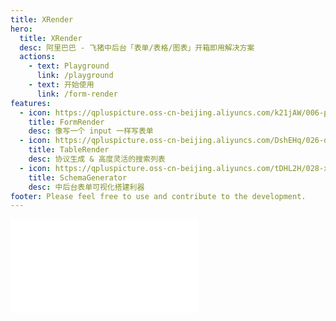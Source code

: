 ```yaml
---
title: XRender
hero:
  title: XRender
  desc: 阿里巴巴 - 飞猪中后台「表单/表格/图表」开箱即用解决方案
  actions:
    - text: Playground
      link: /playground
    - text: 开始使用
      link: /form-render
features:
  - icon: https://qpluspicture.oss-cn-beijing.aliyuncs.com/k21jAW/006-parade-5.png
    title: FormRender
    desc: 像写一个 input 一样写表单
  - icon: https://qpluspicture.oss-cn-beijing.aliyuncs.com/DshEHq/026-drum-1.png
    title: TableRender
    desc: 协议生成 & 高度灵活的搜索列表
  - icon: https://qpluspicture.oss-cn-beijing.aliyuncs.com/tDHL2H/028-xylophone.png
    title: SchemaGenerator
    desc: 中后台表单可视化搭建利器
footer: Please feel free to use and contribute to the development.
---
```


<embed src="../README.md#L33-L144"></embed>
